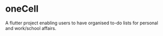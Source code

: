 # oneCell

A flutter project enabling users to have organised to-do lists for personal and work/school affairs.
